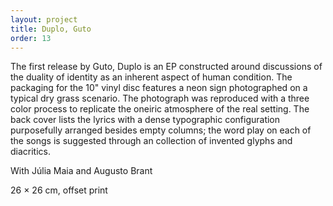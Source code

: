 ```yaml
---
layout: project
title: Duplo, Guto
order: 13
---
```


The first release by Guto, Duplo is an EP constructed around discussions of the duality of identity as an inherent aspect of human condition. The packaging for the 10&quot; vinyl disc features a neon sign photographed on a typical dry grass scenario. The photograph was reproduced with a three color process to replicate the oneiric atmosphere of the real setting. The back cover lists the lyrics with a dense typographic configuration purposefully arranged besides empty columns; the word play on each of the songs is suggested through an collection of invented glyphs and diacritics.

<p class="specifications">With Júlia Maia and Augusto Brant</p>

<p class="specifications">26 &times; 26 cm, offset print</p>